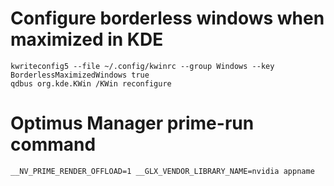 # Configure borderless windows when maximized in KDE

```
kwriteconfig5 --file ~/.config/kwinrc --group Windows --key BorderlessMaximizedWindows true
qdbus org.kde.KWin /KWin reconfigure
```

# Optimus Manager prime-run command 

```
__NV_PRIME_RENDER_OFFLOAD=1 __GLX_VENDOR_LIBRARY_NAME=nvidia appname
```
